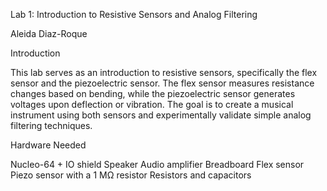 
Lab 1: Introduction to Resistive Sensors and Analog Filtering

Aleida Diaz-Roque

Introduction

This lab serves as an introduction to resistive sensors, specifically the flex sensor and the piezoelectric sensor. The flex sensor measures resistance changes based on bending, while the piezoelectric sensor generates voltages upon deflection or vibration. The goal is to create a musical instrument using both sensors and experimentally validate simple analog filtering techniques.

Hardware Needed

Nucleo-64 + IO shield
Speaker
Audio amplifier
Breadboard
Flex sensor
Piezo sensor with a 1 MΩ resistor
Resistors and capacitors